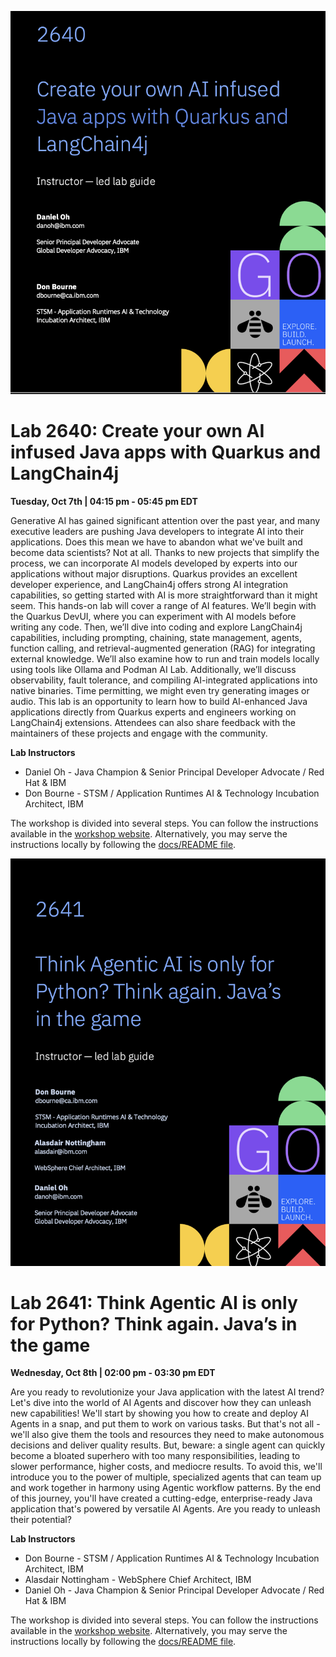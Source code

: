 ![Lab 2640](./docs/docs/images/ibm-txc-2640.png)

# Lab 2640: Create your own AI infused Java apps with Quarkus and LangChain4j

**Tuesday, Oct 7th | 04:15 pm - 05:45 pm EDT**

Generative AI has gained significant attention over the past year, and many executive leaders are pushing Java developers to integrate AI into their applications. 
Does this mean we have to abandon what we've built and become data scientists? Not at all. 
Thanks to new projects that simplify the process, we can incorporate AI models developed by experts into our applications without major disruptions. 
Quarkus provides an excellent developer experience, and LangChain4j offers strong AI integration capabilities, so getting started with AI is more straightforward than it might seem. 
This hands-on lab will cover a range of AI features. We’ll begin with the Quarkus DevUI, where you can experiment with AI models before writing any code. 
Then, we’ll dive into coding and explore LangChain4j capabilities, including prompting, chaining, state management, agents, function calling, and retrieval-augmented generation (RAG) for integrating external knowledge. 
We’ll also examine how to run and train models locally using tools like Ollama and Podman AI Lab. Additionally, we’ll discuss observability, fault tolerance, and compiling AI-integrated applications into native binaries. 
Time permitting, we might even try generating images or audio. This lab is an opportunity to learn how to build AI-enhanced Java applications directly from Quarkus experts and engineers working on LangChain4j extensions. 
Attendees can also share feedback with the maintainers of these projects and engage with the community.

**Lab Instructors**

* Daniel Oh - Java Champion & Senior Principal Developer Advocate / Red Hat & IBM
* Don Bourne - STSM / Application Runtimes AI & Technology Incubation Architect, IBM

The workshop is divided into several steps. You can follow the instructions available in the [workshop website](https://danieloh30.github.io/quarkus-workshop-langchain4j/docs/docs).
Alternatively, you may serve the instructions locally by following the [docs/README file](docs/README.md).

![Lab 2641](./docs/docs/images/ibm-txc-2641.png)

# Lab 2641: Think Agentic AI is only for Python? Think again. Java’s in the game

**Wednesday, Oct 8th | 02:00 pm - 03:30 pm EDT**

Are you ready to revolutionize your Java application with the latest AI trend? Let's dive into the world of AI Agents and discover how they can unleash new capabilities! 
We'll start by showing you how to create and deploy AI Agents in a snap, and put them to work on various tasks. 
But that's not all - we'll also give them the tools and resources they need to make autonomous decisions and deliver quality results. 
But, beware: a single agent can quickly become a bloated superhero with too many responsibilities, leading to slower performance, higher costs, and mediocre results. 
To avoid this, we'll introduce you to the power of multiple, specialized agents that can team up and work together in harmony using Agentic workflow patterns. 
By the end of this journey, you'll have created a cutting-edge, enterprise-ready Java application that's powered by versatile AI Agents. 
Are you ready to unleash their potential?

**Lab Instructors**

* Don Bourne - STSM / Application Runtimes AI & Technology Incubation Architect, IBM
* Alasdair Nottingham - WebSphere Chief Architect, IBM
* Daniel Oh - Java Champion & Senior Principal Developer Advocate / Red Hat & IBM

The workshop is divided into several steps. You can follow the instructions available in the [workshop website](https://danieloh30.github.io/quarkus-workshop-langchain4j/docs/docs). 
Alternatively, you may serve the instructions locally by following the [docs/README file](docs/README.md).

